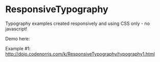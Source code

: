 # ResponsiveTypography

Typography examples created responsively and using CSS only - no javascript!

Demo here:

Example #1: http://dojo.codenorris.com/k/ResponsiveTypography/typography1.html
